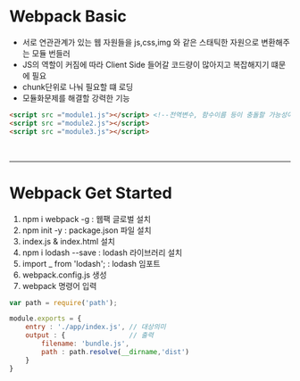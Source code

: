 # Webpack Basic

* 서로 연관관계가 있는 웹 자원들을 js,css,img 와 같은 스태틱한 자원으로 변환해주는 모듈 번들러
* JS의 역할이 커짐에 따라 Client Side 들어갈 코드량이 많아지고 복잡해지기 떄문에 필요
* chunk단위로 나눠 필요할 떄 로딩
* 모듈화문제를 해결할 강력한 기능

```html
<script src ="module1.js"></script> <!--전역변수, 함수이름 등이 충돌할 가능성이 있-->
<script src ="module2.js"></script>
<script src ="module3.js"></script>
```

<br />

---

# Webpack Get Started

1. npm i webpack -g : 웹팩 글로벌 설치
2. npm init -y : package.json 파일 설치
3. index.js & index.html 설치
4. npm i lodash --save : lodash 라이브러리 설치
5. import _ from 'lodash'; : lodash 임포트
7. webpack.config.js 생성
8. webpack 명령어 입력

```javascript
var path = require('path');

module.exports = {
    entry : './app/index.js', // 대상의미
    output : {                // 출력
        filename: 'bundle.js',
        path : path.resolve(__dirname,'dist')
    }
}
```


 